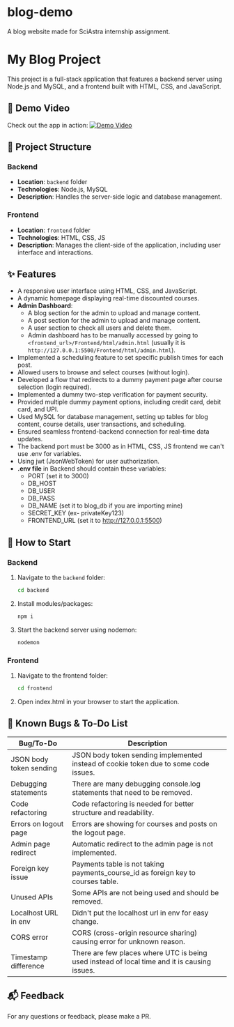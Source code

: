 # blog-demo

A blog website made for SciAstra internship assignment.

# My Blog Project

This project is a full-stack application that features a backend server using Node.js and MySQL, and a frontend built with HTML, CSS, and JavaScript. 

## 🎥 Demo Video

Check out the app in action:
[![Demo Video](https://youtu.be/NsWz6dvjRKY/maxresdefault.jpg)](https://youtu.be/NsWz6dvjRKY)

## 📁 Project Structure

### Backend
- **Location**: `backend` folder
- **Technologies**: Node.js, MySQL
- **Description**: Handles the server-side logic and database management.

### Frontend
- **Location**: `frontend` folder
- **Technologies**: HTML, CSS, JS
- **Description**: Manages the client-side of the application, including user interface and interactions.


## ✨ Features

- A responsive user interface using HTML, CSS, and JavaScript.
- A dynamic homepage displaying real-time discounted courses.
- **Admin Dashboard**:
  - A blog section for the admin to upload and manage content.
  - A post section for the admin to upload and manage content.
  - A user section to check all users and delete them.
  - Admin dashboard has to be manually accessed by going to `<frontend_url>/Frontend/html/admin.html` (usually it is `http://127.0.0.1:5500/Frontend/html/admin.html`).
- Implemented a scheduling feature to set specific publish times for each post.
- Allowed users to browse and select courses (without login).
- Developed a flow that redirects to a dummy payment page after course selection (login required).
- Implemented a dummy two-step verification for payment security.
- Provided multiple dummy payment options, including credit card, debit card, and UPI.
- Used MySQL for database management, setting up tables for blog content, course details, user transactions, and scheduling.
- Ensured seamless frontend-backend connection for real-time data updates.
- The backend port must be 3000 as in HTML, CSS, JS frontend we can't use .env for variables.
- Using jwt (JsonWebToken) for user authorization.
- **.env file** in Backend should contain these variables:
  - PORT (set it to 3000)
  - DB_HOST 
  - DB_USER
  - DB_PASS
  - DB_NAME (set it to blog_db if you are importing mine)
  - SECRET_KEY (ex- privateKey123)
  - FRONTEND_URL (set it to http://127.0.0.1:5500)

## 🚀 How to Start

### Backend
1. Navigate to the `backend` folder:
   ```bash
   cd backend
2. Install modules/packages:
    ```bash
    npm i
3. Start the backend server using nodemon:
    ```bash
    nodemon
### Frontend
1. Navigate to the frontend folder:
    ```bash
    cd frontend
2. Open index.html in your browser to start the application.

## 🐞 Known Bugs & To-Do List

| Bug/To-Do | Description |
|-----------|-------------|
| JSON body token sending | JSON body token sending implemented instead of cookie token due to some code issues. |
| Debugging statements | There are many debugging console.log statements that need to be removed. |
| Code refactoring | Code refactoring is needed for better structure and readability. |
| Errors on logout page | Errors are showing for courses and posts on the logout page. |
| Admin page redirect | Automatic redirect to the admin page is not implemented. |
| Foreign key issue | Payments table is not taking payments_course_id as foreign key to courses table. |
| Unused APIs | Some APIs are not being used and should be removed. |
| Localhost URL in env | Didn't put the localhost url in env for easy change. |
| CORS error | CORS (cross-origin resource sharing) causing error for unknown reason. |
| Timestamp difference | There are few places where UTC is being used instead of local time and it is causing issues. |


## 📬 Feedback

For any questions or feedback, please make a PR.
